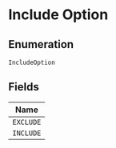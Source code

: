 
# Include Option

## Enumeration

`IncludeOption`

## Fields

| Name |
|  --- |
| `EXCLUDE` |
| `INCLUDE` |

